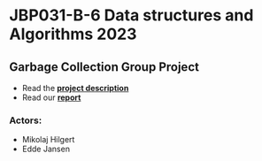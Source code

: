 # JBP031-B-6 Data structures and Algorithms 2023 

## Garbage Collection Group Project
- Read the [**project description**](Project&#32;Description.pdf)
- Read our [**report**](https://www.overleaf.com/read/ywyjggjpvzkx)

### Actors:
- Mikolaj Hilgert
- Edde Jansen

